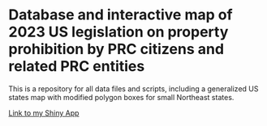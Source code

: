 # Database and interactive map of 2023 US legislation on property prohibition by PRC citizens and related PRC entities

This is a repository for all data files and scripts, including a generalized US states map with modified polygon boxes for small Northeast states.

[Link to my Shiny App](https://c100.shinyapps.io/landlaw-app/)